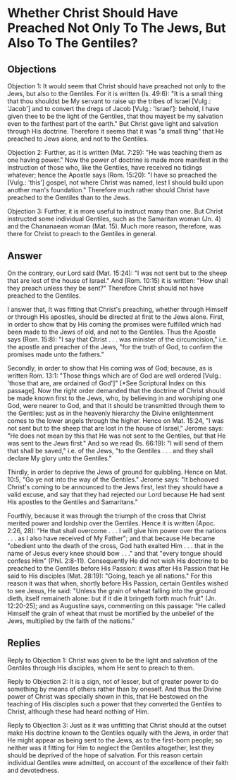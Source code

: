 # Whether Christ Should Have Preached Not Only To The Jews, But Also To The Gentiles?

## Objections

Objection 1: It would seem that Christ should have preached not only to the Jews, but also to the Gentiles. For it is written (Is. 49:6): "It is a small thing that thou shouldst be My servant to raise up the tribes of Israel [Vulg.: 'Jacob'] and to convert the dregs of Jacob [Vulg.: 'Israel']: behold, I have given thee to be the light of the Gentiles, that thou mayest be my salvation even to the farthest part of the earth." But Christ gave light and salvation through His doctrine. Therefore it seems that it was "a small thing" that He preached to Jews alone, and not to the Gentiles.

Objection 2: Further, as it is written (Mat. 7:29): "He was teaching them as one having power." Now the power of doctrine is made more manifest in the instruction of those who, like the Gentiles, have received no tidings whatever; hence the Apostle says (Rom. 15:20): "I have so preached the [Vulg.: 'this'] gospel, not where Christ was named, lest I should build upon another man's foundation." Therefore much rather should Christ have preached to the Gentiles than to the Jews.

Objection 3: Further, it is more useful to instruct many than one. But Christ instructed some individual Gentiles, such as the Samaritan woman (Jn. 4) and the Chananaean woman (Mat. 15). Much more reason, therefore, was there for Christ to preach to the Gentiles in general.

## Answer

On the contrary, our Lord said (Mat. 15:24): "I was not sent but to the sheep that are lost of the house of Israel." And (Rom. 10:15) it is written: "How shall they preach unless they be sent?" Therefore Christ should not have preached to the Gentiles.

I answer that, It was fitting that Christ's preaching, whether through Himself or through His apostles, should be directed at first to the Jews alone. First, in order to show that by His coming the promises were fulfilled which had been made to the Jews of old, and not to the Gentiles. Thus the Apostle says (Rom. 15:8): "I say that Christ . . . was minister of the circumcision," i.e. the apostle and preacher of the Jews, "for the truth of God, to confirm the promises made unto the fathers."

Secondly, in order to show that His coming was of God; because, as is written Rom. 13:1: "Those things which are of God are well ordered [Vulg.: 'those that are, are ordained of God']" [*See Scriptural Index on this passage]. Now the right order demanded that the doctrine of Christ should be made known first to the Jews, who, by believing in and worshiping one God, were nearer to God, and that it should be transmitted through them to the Gentiles: just as in the heavenly hierarchy the Divine enlightenment comes to the lower angels through the higher. Hence on Mat. 15:24, "I was not sent but to the sheep that are lost in the house of Israel," Jerome says: "He does not mean by this that He was not sent to the Gentiles, but that He was sent to the Jews first." And so we read (Is. 66:19): "I will send of them that shall be saved," i.e. of the Jews, "to the Gentiles . . . and they shall declare My glory unto the Gentiles."

Thirdly, in order to deprive the Jews of ground for quibbling. Hence on Mat. 10:5, "Go ye not into the way of the Gentiles." Jerome says: "It behooved Christ's coming to be announced to the Jews first, lest they should have a valid excuse, and say that they had rejected our Lord because He had sent His apostles to the Gentiles and Samaritans."

Fourthly, because it was through the triumph of the cross that Christ merited power and lordship over the Gentiles. Hence it is written (Apoc. 2:26, 28): "He that shall overcome . . . I will give him power over the nations . . . as I also have received of My Father"; and that because He became "obedient unto the death of the cross, God hath exalted Him . . . that in the name of Jesus every knee should bow . . ." and that "every tongue should confess Him" (Phil. 2:8-11). Consequently He did not wish His doctrine to be preached to the Gentiles before His Passion: it was after His Passion that He said to His disciples (Mat. 28:19): "Going, teach ye all nations." For this reason it was that when, shortly before His Passion, certain Gentiles wished to see Jesus, He said: "Unless the grain of wheat falling into the ground dieth, itself remaineth alone: but if it die it bringeth forth much fruit" (Jn. 12:20-25); and as Augustine says, commenting on this passage: "He called Himself the grain of wheat that must be mortified by the unbelief of the Jews, multiplied by the faith of the nations."

## Replies

Reply to Objection 1: Christ was given to be the light and salvation of the Gentiles through His disciples, whom He sent to preach to them.

Reply to Objection 2: It is a sign, not of lesser, but of greater power to do something by means of others rather than by oneself. And thus the Divine power of Christ was specially shown in this, that He bestowed on the teaching of His disciples such a power that they converted the Gentiles to Christ, although these had heard nothing of Him.

Reply to Objection 3: Just as it was unfitting that Christ should at the outset make His doctrine known to the Gentiles equally with the Jews, in order that He might appear as being sent to the Jews, as to the first-born people; so neither was it fitting for Him to neglect the Gentiles altogether, lest they should be deprived of the hope of salvation. For this reason certain individual Gentiles were admitted, on account of the excellence of their faith and devotedness.